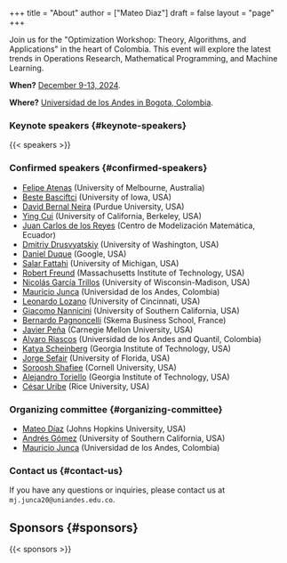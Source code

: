 +++
title = "About"
author = ["Mateo Diaz"]
draft = false
layout = "page"
+++

Join us for the "Optimization Workshop: Theory, Algorithms, and Applications" in the heart of Colombia. This event will explore the latest trends in Operations Research, Mathematical Programming, and Machine Learning.

**When?** [December 9-13, 2024](https://calendar.app.google/UTpVtMKDDVuu6zeE6).

**Where?** [Universidad de los Andes in Bogota, Colombia](https://maps.app.goo.gl/GtgswKC2kWU5HfUV7).


### Keynote speakers {#keynote-speakers}

{{< speakers >}}


### Confirmed speakers {#confirmed-speakers}

-   [Felipe Atenas](https://optima.org.au/staff/felipe-atenas/) (University of Melbourne, Australia)
-   [Beste Basciftci](https://sites.google.com/view/bestebasciftci/)  (University of Iowa, USA)
-   [David Bernal Neira](https://secquoia.github.io/1-bernalde) (Purdue University, USA)
-   [Ying Cui](https://sites.google.com/site/optyingcui/) (University of California, Berkeley, USA)
-   [Juan Carlos de los Reyes](https://modemat.epn.edu.ec/es/personal/jreyes) (Centro de Modelización Matemática, Ecuador)
-   [Dmitriy Drusvyatskiy](https://sites.google.com/uw.edu/ddrusv/home) (University of Washington, USA)
-   [Daniel Duque](https://sites.google.com/a/u.northwestern.edu/dduque/) (Google, USA)
-   [Salar Fattahi](https://fattahi.engin.umich.edu/) (University of Michigan, USA)
-   [Robert Freund](https://mitmgmtfaculty.mit.edu/rfreund/) (Massachusetts Institute of Technology, USA)
-   [Nicolás García Trillos](https://www.nicolasgarciat.com/) (University of Wisconsin-Madison, USA)
-   [Mauricio Junca](https://math.uniandes.edu.co/~mjunca/) (Universidad de los Andes, Colombia)
-   [Leonardo Lozano](https://business.uc.edu/faculty-research/obais/faculty/leonardo-lozano.html) (University of Cincinnati, USA)
-   [Giacomo Nannicini](https://sites.usc.edu/nannicini/) (University of Southern California, USA)
-   [Bernardo Pagnoncelli](https://scholar.google.com/citations?user=na3ScswAAAAJ&hl=vi) (Skema Business School, France)
-   [Javier Peña](https://www.andrew.cmu.edu/user/jfp/) (Carnegie Mellon University, USA)
-   [Alvaro Riascos](https://www.alvaroriascos.com/) (Universidad de los Andes and Quantil, Colombia)
-   [Katya Scheinberg](https://www.isye.gatech.edu/users/katya-scheinberg) (Georgia Institute of Technology, USA)
-   [Jorge Sefair](https://www.ise.ufl.edu/sefair/) (University of Florida, USA)
-   [Soroosh Shafiee](https://sorooshafiee.github.io/) (Cornell University, USA)
-   [Alejandro Toriello](https://sites.gatech.edu/alejandro-toriello/) (Georgia Institute of Technology, USA)
-   [César Uribe](https://cauribe.rice.edu/) (Rice University, USA)


### Organizing committee {#organizing-committee}

-   [Mateo Díaz](https://mateodd25.github.io/) (Johns Hopkins University, USA)
-   [Andrés Gómez](https://sites.google.com/usc.edu/gomez) (University of Southern California, USA)
-   [Mauricio Junca](https://math.uniandes.edu.co/~mjunca/) (Universidad de los Andes, Colombia)


### Contact us {#contact-us}

If you have any questions or inquiries, please contact us at `mj.junca20@uniandes.edu.co`.


## Sponsors {#sponsors}

{{< sponsors >}}
